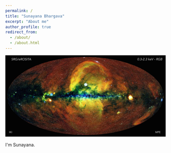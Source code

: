```yaml
---
permalink: /
title: "Sunayana Bhargava"
excerpt: "About me"
author_profile: true
redirect_from: 
  - /about/
  - /about.html
---
```


![](original.jpg)

I'm Sunayana.
